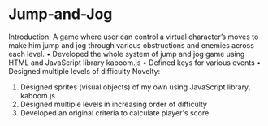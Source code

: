 # Jump-and-Jog
Introduction:
A game where user can control a virtual character’s moves to make him jump and jog through various obstructions and enemies across each level.
• Developed the whole system of jump and jog game using HTML and JavaScript library kaboom.js
• Defined keys for various events
• Designed multiple levels of difficulty
Novelty:
1. Designed sprites (visual objects) of my own using JavaScript library, kaboom.js
2. Designed multiple levels in increasing order of difficulty
3. Developed an original criteria to calculate player's score
